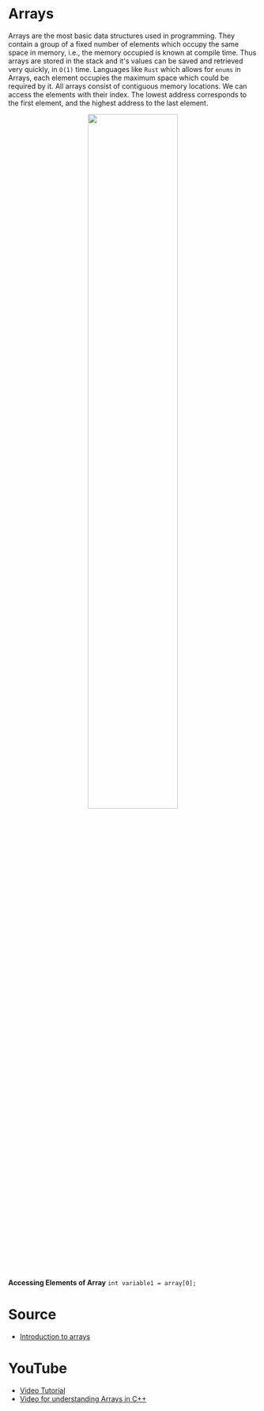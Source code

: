 # Arrays

Arrays are the most basic data structures used in programming. They contain a group of a fixed number of elements which occupy the same space in memory, i.e., the memory occupied is known at compile time. Thus arrays are stored in the stack and it's values can be saved and retrieved very quickly, in `O(1)` time. Languages like `Rust` which allows for `enums` in Arrays, each element occupies the maximum space which could be required by it.
All arrays consist of contiguous memory locations. We can access the elements with their index. The lowest address corresponds to the first element, and the highest address to the last element.

<p align="center">
    <img width="60%" src="https://www.tutorialspoint.com/cprogramming/images/arrays.jpg">
</p>

**Accessing Elements of Array**
`int variable1 = array[0];`

# Source

- [Introduction to arrays](https://www.geeksforgeeks.org/introduction-to-arrays/)

# YouTube

- [Video Tutorial](https://youtu.be/NptnmWvkbTw)
- [Video for understanding Arrays in C++](https://youtu.be/ibeGtDEQGz0)
